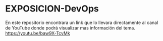 # EXPOSICION-DevOps
En este repositorio encontrara un link que lo llevara directamente al canal de YouTube donde podrá visualizar mas información del tema.
https://youtu.be/baw9X-TcvMk
